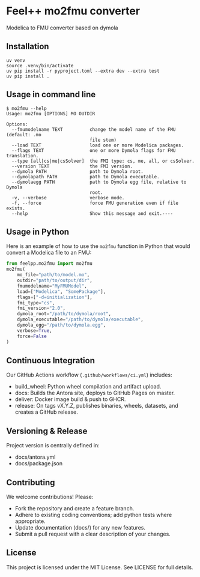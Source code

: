 # Feel++ mo2fmu converter

Modelica to FMU converter based on dymola

## Installation

```console
uv venv
source .venv/bin/activate
uv pip install -r pyproject.toml --extra dev --extra test
uv pip install .
```

## Usage in command line

```console
$ mo2fmu --help
Usage: mo2fmu [OPTIONS] MO OUTDIR

Options:
  --fmumodelname TEXT          change the model name of the FMU (default: .mo
                               file stem)
  --load TEXT                  load one or more Modelica packages.
  --flags TEXT                 one or more Dymola flags for FMU translation.
  --type [all|cs|me|csSolver]  the FMI type: cs, me, all, or csSolver.
  --version TEXT               the FMI version.
  --dymola PATH                path to Dymola root.
  --dymolapath PATH            path to Dymola executable.
  --dymolaegg PATH             path to Dymola egg file, relative to Dymola
                               root.
  -v, --verbose                verbose mode.
  -f, --force                  force FMU generation even if file exists.
  --help                       Show this message and exit.----
```

## Usage in Python

Here is an example of how to use the `mo2fmu` function in Python that would convert a Modelica file to an FMU:

```python
from feelpp.mo2fmu import mo2fmu
mo2fmu(
    mo_file="path/to/model.mo",
    outdir="path/to/output/dir",
    fmumodelname="MyFMUModel",
    load=["Modelica", "SomePackage"],
    flags=["-d=initialization"],
    fmi_type="cs",
    fmi_version="2.0",
    dymola_root="/path/to/dymola/root",
    dymola_executable="/path/to/dymola/executable",
    dymola_egg="/path/to/dymola.egg",
    verbose=True,
    force=False
)
```

## Continuous Integration

Our GitHub Actions workflow (`.github/workflows/ci.yml`) includes:

* build_wheel: Python wheel compilation and artifact upload.
* docs: Builds the Antora site, deploys to GitHub Pages on master.
* deliver: Docker image build & push to GHCR.
* release: On tags vX.Y.Z, publishes binaries, wheels, datasets, and creates a GitHub release.

## Versioning & Release

Project version is centrally defined in:

* docs/antora.yml
* docs/package.json

## Contributing

We welcome contributions! Please:

* Fork the repository and create a feature branch.
* Adhere to existing coding conventions; add python tests where appropriate.
* Update documentation (docs/) for any new features.
* Submit a pull request with a clear description of your changes.

## License

This project is licensed under the MIT License.
See LICENSE for full details.
